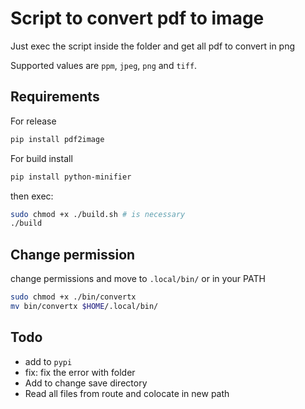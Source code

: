 # Script to convert pdf to image

Just exec the script inside the folder and get all pdf to convert in png

Supported values are `ppm`, `jpeg`, `png` and `tiff`.

## Requirements

For release 

```bash
pip install pdf2image
```

For build install 

```bash
pip install python-minifier
```

then exec:

```bash
sudo chmod +x ./build.sh # is necessary
./build
```

## Change permission

change permissions and move to `.local/bin/` or in your PATH 

```bash
sudo chmod +x ./bin/convertx
mv bin/convertx $HOME/.local/bin/
```

## Todo

- add to `pypi`
- fix: fix the error with folder
- Add to change save directory 
- Read all files from route and colocate in new path